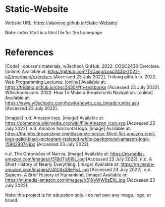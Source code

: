 # Static-Website
Website URL: https://alainevo.github.io/Static-Website/

Note: index.html is a html file for the homepage

# References
[Code] : course's materials, w3school, 
GitHub. 2022. COSC2430 Exercises. [online] Available at: <https://github.com/TriDang/cosc2430-2022-s2/tree/main/exercises> [Accessed 23 July 2022].
Tridang.github.io. 2022. Web Programming Lectures. [online] Available at: <https://tridang.github.io/cosc2430/#tp-textbooks> [Accessed 23 July 2022].
W3schools.com. 2022. How To Make a Breadcrumb Navigation. [online] Available at: <https://www.w3schools.com/howto/howto_css_breadcrumbs.asp> [Accessed 23 July 2022].


[Images]
n.d. Amazon logo. [image] Available at: <https://commons.wikimedia.org/wiki/File:Amazon_icon.svg> [Accessed 23 July 2022].
n.d. Amazon horizontal logo. [image] Available at: <https://thumbs.dreamstime.com/b/simple-vector-filled-flat-amazon-icon-logo-solid-black-pictogram-isolated-white-background-amazon-logo-159029074.jpg> [Accessed 23 July 2022].

n.d. The Chronicles of Narnia. [image] Available at: <https://m.media-amazon.com/images/I/51BdTls6I9L.jpg> [Accessed 23 July 2022].
n.d. A Short History of Nearly Everything. [image] Available at: <https://m.media-amazon.com/images/I/41C6x58eFwL.jpg> [Accessed 23 July 2022].
n.d. Sapiens: A Brief History of Humankind. [image] Available at: <https://m.media-amazon.com/images/I/51XyWW6zEXL.jpg> [Accessed 23 July 2022].



Note: this project is for education only. I do not own any image, logo, or brand.